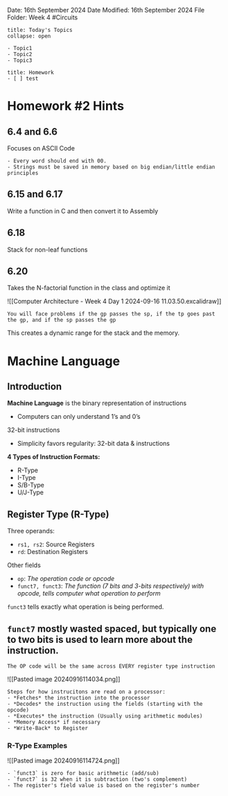 Date: 16th September 2024
Date Modified: 16th September 2024
File Folder: Week 4
#Circuits

```ad-abstract
title: Today's Topics
collapse: open

- Topic1
- Topic2
- Topic3

```

```ad-note
title: Homework
- [ ] test
```

# Homework #2 Hints

## 6.4 and 6.6

Focuses on ASCII Code

```ad-important
- Every word should end with 00.
- Strings must be saved in memory based on big endian/little endian principles
```

## 6.15 and 6.17

Write a function in C and then convert it to Assembly

## 6.18

Stack for non-leaf functions

## 6.20

Takes the N-factorial function in the class and optimize it

![[Computer Architecture - Week 4 Day 1 2024-09-16 11.03.50.excalidraw]]

```ad-warning
You will face problems if the gp passes the sp, if the tp goes past the gp, and if the sp passes the gp
```

This creates a dynamic range for the stack and the memory.

# Machine Language

## Introduction

**Machine Language** is the binary representation of instructions
- Computers can only understand 1’s and 0’s

32-bit instructions
- Simplicity favors regularity: 32-bit data & instructions

**4 Types of Instruction Formats:**
- R-Type
- I-Type
- S/B-Type
- U/J-Type

## Register Type (R-Type)

Three operands:
- `rs1, rs2`: Source Registers
- `rd`:             Destination Registers

Other fields
- `op`:                         *The operation code or opcode*
- `funct7, funct3`: *The function (7 bits and 3-bits respectively) with opcode, tells computer what operation to perform*

`funct3` tells exactly what operation is being performed.

`funct7` mostly wasted spaced, but typically one to two bits is used to learn more about the instruction.
- 

```ad-note
The OP code will be the same across EVERY register type instruction
```

![[Pasted image 20240916114034.png]]

```ad-important
Steps for how instrucitons are read on a processor:
- *Fetches* the instruction into the processor
- *Decodes* the instruction using the fields (starting with the opcode)
- *Executes* the instruction (Usually using arithmetic modules)
- *Memory Access* if necessary
- *Write-Back* to Register
```

### R-Type Examples

![[Pasted image 20240916114724.png]]

```ad-note
- `funct3` is zero for basic arithmetic (add/sub)
- `funct7` is 32 when it is subtraction (two's complement)
- The register's field value is based on the register's number
```






